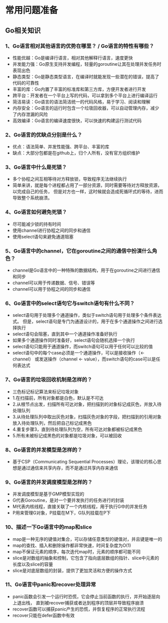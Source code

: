 # 常用问题准备

## Go相关知识
### 1、Go语言相对其他语言的优势在哪里？ / Go语言的特性有哪些？
- 性能优越：Go是编译行语言，相对其他解释行语言，速度更快
- 并发能力强：Go原生支持并发编程，轻量的goroutine让其在处理并发任务时表现出色
- 静态类型：Go是静态类型语言，在编译时就能发现一些潜在的错误，提高了代码的可靠性
- 丰富的库：Go内置了丰富的标准库和第三方库，方便开发者进行开发
- 跨平台：开发者在一个平台上写的代码，可以拿到多个平台上进行编译运行
- 简洁易读：Go语言的语法简洁统一的代码风格，易于学习、阅读和理解
- 内存安全：Go语言的运行时包含一个垃圾回收器，可以自动管理内存，减少了内存泄漏的风险
- 高效编译：Go语言的编译速度很快，可以快速的构建运行测试代码

### 2、Go语言的优缺点分别是什么？
- 优点：语法简单、并发性能强、跨平台、丰富的库
- 缺点：大部分包都是在github上，归个人所有，没有官方组织维护

### 3、Go语言中什么是死锁？
- 多个协程之间互相等待对方释放锁，导致程序无法继续执行
- 简单来讲，就是每个进程都占用了一部分资源，同时需要等待对方释放资源，以完成自己的任务，
  但是对方也一样，这时候就会造成死循环式的等待，进而导致整个系统崩溃。

### 4、Go语言如何避免死锁？
- 尽可能减少锁的持有时间
- 使用channel进行协程之间的同步和通信
- 使用select语句来避免通道阻塞

### 5、Go语言中的channel，它在goroutine之间的通信中扮演什么角色？
- channel是Go语言中的一种特殊的数据结构，用于在goroutine之间进行通信和同步
- channel可以用于传递数据、信号、错误等
- channel可以用于协程之间的同步和通信

### 6、Go语言中的select语句它与switch语句有什么不同？
- select语句用于处理多个通道操作，类似于switch语句用于处理多个条件表达式。
  但是，select语句是专门为通道设计的，用于在多个通道操作之间进行选择执行
- select语句会阻塞，直到其中一个通道操作准备好执行
- 如果多个通道操作同时准备好，select语句会随机选择一个执行
- select语句只能用于通道操作，而switch语句可以用于任何可以比较的值
- select语句中的每个case必须是一个通道操作，可以是接收操作（<-channel）
  或发送操作（channel <- value），而switch语句的case可以是任何表达式

### 7、Go语言的垃圾回收机制是怎样的？
- 三色标记标记算法来标记垃圾对象
- 1.在扫描前，所有对象都是白色，默认是不可达
- 2.从根节点出发，扫描所有可达对象，把扫描到的对象标记成灰色，并放入待处理队列
- 3.从待处理队列中取出灰色对象，扫描灰色对象的字段，把扫描到的引用对象放入待处理队列，然后把自己标记成黑色
- 4.重复步骤3，直到待处理队列为空，所有可达对象都被标记成黑色
- 5.所有未被标记成黑色的对象都是垃圾对象，可以被回收

### 8、Go语言的并发模型是怎样的？
- 基于CSP（Communicating Sequential Processes）理论，该理论的核心思想是通过通信来共享内存，而不是通过共享内存来通信

### 9、Go语言的并发调度模型是怎样的？
- 并发调度模型是基于GMP模型实现的
- G代表Goroutine，是对一个要并发执行的任务进行的封装
- M代表内核线程，直接关联了一个内核线程，用于执行G中的并发任务
- P用来管理G对象，P挂载在M下，G队列挂载在P下

### 10、描述一下Go语言中的map和slice
- map是一种无序的键值对集合，可以存储任意类型的键值对，并且键是唯一的
- map的查找、插入和删除操作都非常快速，时间复杂度为O(1)
- map不保证元素的顺序，每次迭代map时，元素的顺序都可能不同
- slice是对数组的抽象和控制，它包含了指向底层数组的指针、slice中元素的长度以及slice的容量
- slice是对底层数组的封装，提供了更加灵活和方便的操作方式

### 11、Go语言中panic和recover处理异常
- panic函数会引发一个运行时恐慌，它会停止当前函数的执行，并开始逐层向上退出栈，
  直到被recover捕获或者达到程序的顶层并导致程序崩溃
- recover函数可以捕获panic产生的恐慌，并恢复程序的正常执行流程
- recover只能在defer函数中有效





